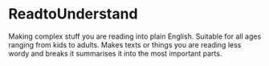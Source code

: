 # ReadtoUnderstand
Making complex stuff you are reading into plain English. Suitable for all ages ranging from kids to adults.
Makes texts or things you are reading less wordy and breaks it summarises it into the most important parts.
